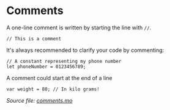 # Comments

A one-line comment is written by starting the line with `//`.
```motoko
// This is a comment
```

It's always recommended to clarify your code by commenting:
```motoko
// A constant representing my phone number
let phoneNumber = 0123456789;
```    

A comment could start at the end of a line
```motoko
var weight = 80; // In kilo grams!
```
    
*Source file: [comments.mo](comments.mo)*